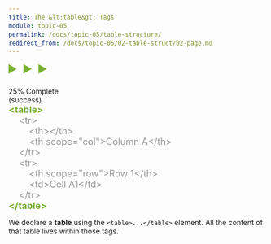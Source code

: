 ```yaml
---
title: The &lt;table&gt; Tags
module: topic-05
permalink: /docs/topic-05/table-structure/
redirect_from: /docs/topic-05/02-table-struct/02-page.md
---
```

<style>
  .indent-sm {
    margin-left: 20px;
    display: block;
  }
  .indent-lg {
    margin-left: 40px;
    display: block;
  }
</style>

<img src="./../../../img/arrow-divider.svg" style="width: 75px; border: none; margin: 0px 0 20px 0" />


<div class="panel panel-success">
  <div class="progress" style="margin-bottom: 0; border-bottom-left-radius: 0; border-bottom-right-radius: 0;">
    <div class="progress-bar progress-bar-success progress-bar-striped" role="progressbar" aria-valuenow="25" aria-valuemin="0" aria-valuemax="100" style="width: 25%">
      <span class="sr-only">25% Complete (success)</span>
    </div>
  </div>
  <div class="panel-body" style="font-size: large; margin: 0;">
      <span style="color: #79AF33; font-weight: bold;">&lt;table&gt;</span>
      <span style="color: #999">
          <span class="indent-sm">&lt;tr&gt;</span>
            <span class="indent-lg">&lt;th&gt;&lt;/th&gt;</span>
            <span class="indent-lg">&lt;th scope="col"&gt;Column A&lt;/th&gt;</span>
          <span class="indent-sm">&lt;/tr&gt;</span>
          <span class="indent-sm">&lt;tr&gt;</span>
            <span class="indent-lg">&lt;th scope="row"&gt;Row 1&lt;/th&gt;</span>
            <span class="indent-lg">&lt;td&gt;Cell A1&lt;/td&gt;</span>
          <span class="indent-sm">&lt;/tr&gt;</span>
      </span>
      <span style="color: #79AF33; font-weight: bold;">&lt;/table&gt;</span>
  </div>
</div>



We declare a **table** using the `<table>...</table>` element. All the content of that table lives within those tags.

